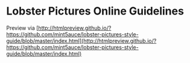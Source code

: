 # Lobster Pictures Online Guidelines

Preview via [http://htmlpreview.github.io/?https://github.com/mint5auce/lobster-pictures-style-guide/blob/master/index.html](http://htmlpreview.github.io/?https://github.com/mint5auce/lobster-pictures-style-guide/blob/master/index.html)

